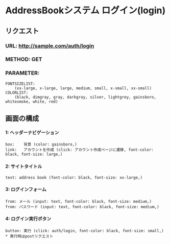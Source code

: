 # AddressBookシステム ログイン(login)

## リクエスト

### URL: http://sample.com/auth/login
### METHOD: GET
### PARAMETER:
    FONTSIZELIST:
        (xx-large, x-large, large, medium, small, x-small, xx-small)
    COLORLIST:
        (black, dimgray, gray, darkgray, silver, lightgrey, gainsboro, whitesmoke, white, red)

## 画面の構成

#### 1: ヘッダーナビゲーション
    box:    背景 (color: gainsboro,)
    link:   アカウントを作成 (click: アカウント作成ページに遷移, font-color: black, font-size: large,)

#### 2: サイトタイトル
    text: address book (font-color: black, font-size: xx-large,)


#### 3: ログインフォーム

    from: メール (input: text, font-color: black, font-size: medium,)
    from: パスワード (input: text, font-color: black, font-size: medium,)

#### 4: ログイン実行ボタン

    button: 実行 (click: auth/login, font-color: black, font-size: small,)
    * 実行時はpostリクエスト
